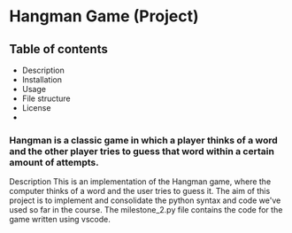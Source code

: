 # Hangman Game (Project)
## Table of contents
- Description
- Installation
- Usage
- File structure
- License
- 
### Hangman is a classic game in which a player thinks of a word and the other player tries to guess that word within a certain amount of attempts.

Description
This is an implementation of the Hangman game, where the computer thinks of a word and the user tries to guess it. 
The aim of this project is to implement and consolidate the python syntax and code we've used so far in the course.
The milestone_2.py file contains the code for the game written using vscode.
